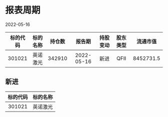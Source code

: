 # 报表周期 

2022-05-16

| 标的代码 | 标的名称 | 持仓数 | 报告期 | 持股变动 | 股东类型 | 流通市值 |
|:--:|:--:|:--:|:--:|:--:|:--:|:--:|
|301021|英诺激光|342910|2022-05-16|新进|QFII|8452731.5|


## 新进 

| 标的代码 | 标的名称 |
|:--:|:--:|
|301021|英诺激光|

